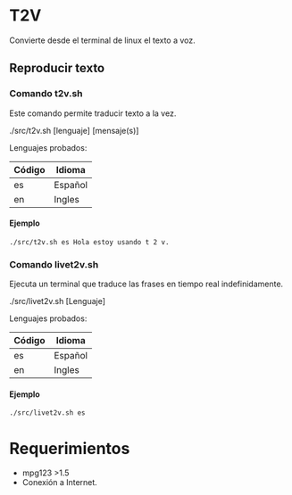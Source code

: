 T2V
===

Convierte desde el terminal de linux el texto a voz.

Reproducir texto
----------------

### Comando t2v.sh

Este comando permite traducir texto a la vez.

./src/t2v.sh [lenguaje] [mensaje(s)]

Lenguajes probados:

| Código  | Idioma  |
|---------|---------|
| es      | Español |
| en      | Ingles  |

#### Ejemplo

```
./src/t2v.sh es Hola estoy usando t 2 v.
```

### Comando livet2v.sh

Ejecuta un terminal que traduce las frases en tiempo real indefinidamente.

./src/livet2v.sh [Lenguaje]

Lenguajes probados:

| Código  | Idioma  |
|---------|---------|
| es      | Español |
| en      | Ingles  |

#### Ejemplo

```
./src/livet2v.sh es
```

Requerimientos
==============

 - mpg123 >1.5
 - Conexión a Internet. 

